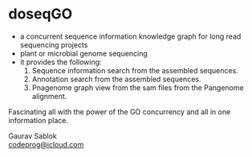# doseqGO

- a concurrent sequence information knowledge graph for long read sequencing projects
- plant or microbial genome sequencing
- it provides the following:
  1. Sequence information search from the assembled sequences.
  2. Annotation search from the assembled sequences.
  3. Pnagenome graph view from the sam files from the Pangenome alignment.

Fascinating all with the power of the GO concurrency and all in one information place.

Gaurav Sablok \
codeprog@icloud.com
